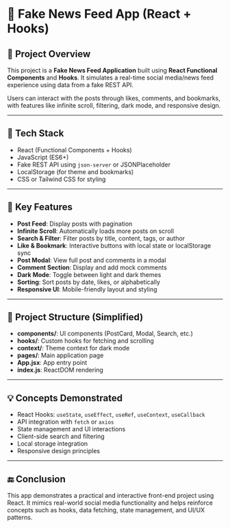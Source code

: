 # 📰 Fake News Feed App (React + Hooks)

## 📌 Project Overview
This project is a **Fake News Feed Application** built using **React Functional Components** and **Hooks**. It simulates a real-time social media/news feed experience using data from a fake REST API.

Users can interact with the posts through likes, comments, and bookmarks, with features like infinite scroll, filtering, dark mode, and responsive design.

---

## 🔧 Tech Stack
- React (Functional Components + Hooks)
- JavaScript (ES6+)
- Fake REST API using `json-server` or JSONPlaceholder
- LocalStorage (for theme and bookmarks)
- CSS or Tailwind CSS for styling

---

## 🧩 Key Features
- **Post Feed**: Display posts with pagination
- **Infinite Scroll**: Automatically loads more posts on scroll
- **Search & Filter**: Filter posts by title, content, tags, or author
- **Like & Bookmark**: Interactive buttons with local state or localStorage sync
- **Post Modal**: View full post and comments in a modal
- **Comment Section**: Display and add mock comments
- **Dark Mode**: Toggle between light and dark themes
- **Sorting**: Sort posts by date, likes, or alphabetically
- **Responsive UI**: Mobile-friendly layout and styling

---

## 📁 Project Structure (Simplified)
- **components/**: UI components (PostCard, Modal, Search, etc.)
- **hooks/**: Custom hooks for fetching and scrolling
- **context/**: Theme context for dark mode
- **pages/**: Main application page
- **App.jsx**: App entry point
- **index.js**: ReactDOM rendering

---

## 💡 Concepts Demonstrated
- React Hooks: `useState`, `useEffect`, `useRef`, `useContext`, `useCallback`
- API integration with `fetch` or `axios`
- State management and UI interactions
- Client-side search and filtering
- Local storage integration
- Responsive design principles

---

## 🔚 Conclusion
This app demonstrates a practical and interactive front-end project using React. It mimics real-world social media functionality and helps reinforce concepts such as hooks, data fetching, state management, and UI/UX patterns.
